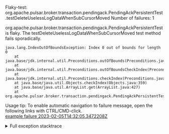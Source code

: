         
Flaky-test: org.apache.pulsar.broker.transaction.pendingack.PendingAckPersistentTest.testDeleteUselessLogDataWhenSubCursorMoved
Number of failures: 1

org.apache.pulsar.broker.transaction.pendingack.PendingAckPersistentTest is flaky. The testDeleteUselessLogDataWhenSubCursorMoved test method fails sporadically.

```
java.lang.IndexOutOfBoundsException: Index 0 out of bounds for length 0
	at java.base/jdk.internal.util.Preconditions.outOfBounds(Preconditions.java:64)
	at java.base/jdk.internal.util.Preconditions.outOfBoundsCheckIndex(Preconditions.java:70)
	at java.base/jdk.internal.util.Preconditions.checkIndex(Preconditions.java:266)
	at java.base/java.util.Objects.checkIndex(Objects.java:359)
	at java.base/java.util.ArrayList.get(ArrayList.java:427)
	at org.apache.pulsar.broker.transaction.pendingack.PendingAckPersistentTest.testDeleteUselessLogDataWhenSubCursorMoved(PendingAckPersistentTest.java:449)
```

Usage tip: To enable automatic navigation to failure message, open the following links with CTRL/CMD-click.  
[example failure 2023-02-05T14:32:05.3472208Z](https://github.com/apache/pulsar/actions/runs/4097007619/jobs/7065068697#step:9:927)  


<details>
<summary>Full exception stacktrace</summary>
<code><pre>
java.lang.IndexOutOfBoundsException: Index 0 out of bounds for length 0
	at java.base/jdk.internal.util.Preconditions.outOfBounds(Preconditions.java:64)
	at java.base/jdk.internal.util.Preconditions.outOfBoundsCheckIndex(Preconditions.java:70)
	at java.base/jdk.internal.util.Preconditions.checkIndex(Preconditions.java:266)
	at java.base/java.util.Objects.checkIndex(Objects.java:359)
	at java.base/java.util.ArrayList.get(ArrayList.java:427)
	at org.apache.pulsar.broker.transaction.pendingack.PendingAckPersistentTest.testDeleteUselessLogDataWhenSubCursorMoved(PendingAckPersistentTest.java:449)
	at java.base/jdk.internal.reflect.NativeMethodAccessorImpl.invoke0(Native Method)
	at java.base/jdk.internal.reflect.NativeMethodAccessorImpl.invoke(NativeMethodAccessorImpl.java:77)
	at java.base/jdk.internal.reflect.DelegatingMethodAccessorImpl.invoke(DelegatingMethodAccessorImpl.java:43)
	at java.base/java.lang.reflect.Method.invoke(Method.java:568)
	at org.testng.internal.invokers.MethodInvocationHelper.invokeMethod(MethodInvocationHelper.java:139)
	at org.testng.internal.invokers.InvokeMethodRunnable.runOne(InvokeMethodRunnable.java:47)
	at org.testng.internal.invokers.InvokeMethodRunnable.call(InvokeMethodRunnable.java:76)
	at org.testng.internal.invokers.InvokeMethodRunnable.call(InvokeMethodRunnable.java:11)
	at java.base/java.util.concurrent.FutureTask.run(FutureTask.java:264)
	at java.base/java.util.concurrent.ThreadPoolExecutor.runWorker(ThreadPoolExecutor.java:1136)
	at java.base/java.util.concurrent.ThreadPoolExecutor$Worker.run(ThreadPoolExecutor.java:635)
	at java.base/java.lang.Thread.run(Thread.java:833)

</pre></code>
</details>

